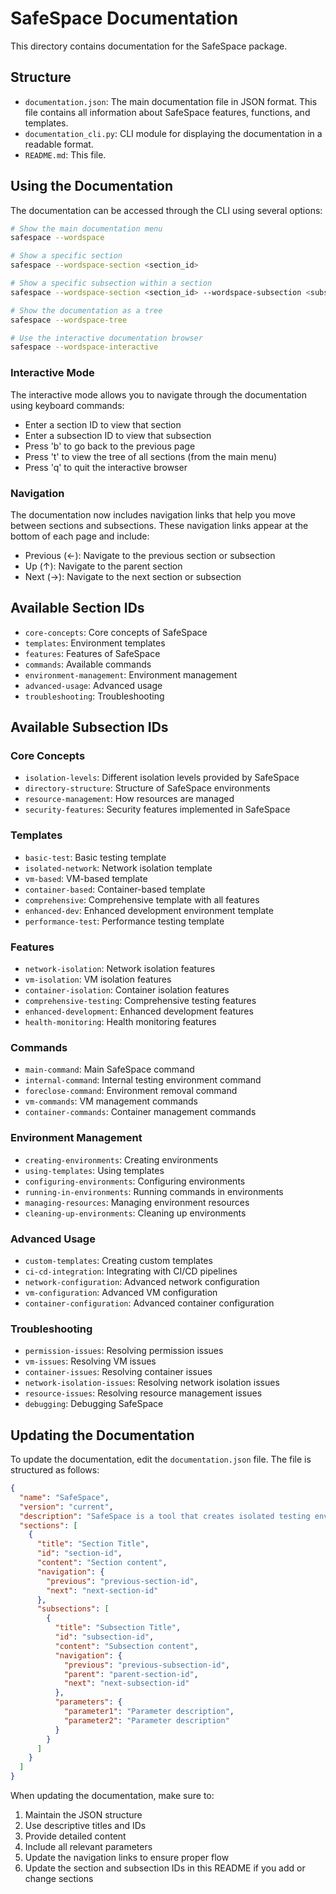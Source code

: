 # SafeSpace Documentation

This directory contains documentation for the SafeSpace package.

## Structure

- `documentation.json`: The main documentation file in JSON format. This file contains all information about SafeSpace features, functions, and templates.
- `documentation_cli.py`: CLI module for displaying the documentation in a readable format.
- `README.md`: This file.

## Using the Documentation

The documentation can be accessed through the CLI using several options:

```bash
# Show the main documentation menu
safespace --wordspace

# Show a specific section
safespace --wordspace-section <section_id>

# Show a specific subsection within a section
safespace --wordspace-section <section_id> --wordspace-subsection <subsection_id>

# Show the documentation as a tree
safespace --wordspace-tree

# Use the interactive documentation browser
safespace --wordspace-interactive
```

### Interactive Mode

The interactive mode allows you to navigate through the documentation using keyboard commands:
- Enter a section ID to view that section
- Enter a subsection ID to view that subsection
- Press 'b' to go back to the previous page
- Press 't' to view the tree of all sections (from the main menu)
- Press 'q' to quit the interactive browser

### Navigation

The documentation now includes navigation links that help you move between sections and subsections. These navigation links appear at the bottom of each page and include:
- Previous (←): Navigate to the previous section or subsection
- Up (↑): Navigate to the parent section
- Next (→): Navigate to the next section or subsection

## Available Section IDs
- `core-concepts`: Core concepts of SafeSpace
- `templates`: Environment templates
- `features`: Features of SafeSpace
- `commands`: Available commands
- `environment-management`: Environment management
- `advanced-usage`: Advanced usage
- `troubleshooting`: Troubleshooting

## Available Subsection IDs

### Core Concepts
- `isolation-levels`: Different isolation levels provided by SafeSpace
- `directory-structure`: Structure of SafeSpace environments
- `resource-management`: How resources are managed
- `security-features`: Security features implemented in SafeSpace

### Templates
- `basic-test`: Basic testing template
- `isolated-network`: Network isolation template
- `vm-based`: VM-based template
- `container-based`: Container-based template
- `comprehensive`: Comprehensive template with all features
- `enhanced-dev`: Enhanced development environment template
- `performance-test`: Performance testing template

### Features
- `network-isolation`: Network isolation features
- `vm-isolation`: VM isolation features
- `container-isolation`: Container isolation features
- `comprehensive-testing`: Comprehensive testing features
- `enhanced-development`: Enhanced development features
- `health-monitoring`: Health monitoring features

### Commands
- `main-command`: Main SafeSpace command
- `internal-command`: Internal testing environment command
- `foreclose-command`: Environment removal command
- `vm-commands`: VM management commands
- `container-commands`: Container management commands

### Environment Management
- `creating-environments`: Creating environments
- `using-templates`: Using templates
- `configuring-environments`: Configuring environments
- `running-in-environments`: Running commands in environments
- `managing-resources`: Managing environment resources
- `cleaning-up-environments`: Cleaning up environments

### Advanced Usage
- `custom-templates`: Creating custom templates
- `ci-cd-integration`: Integrating with CI/CD pipelines
- `network-configuration`: Advanced network configuration
- `vm-configuration`: Advanced VM configuration
- `container-configuration`: Advanced container configuration

### Troubleshooting
- `permission-issues`: Resolving permission issues
- `vm-issues`: Resolving VM issues
- `container-issues`: Resolving container issues
- `network-isolation-issues`: Resolving network isolation issues
- `resource-issues`: Resolving resource management issues
- `debugging`: Debugging SafeSpace

## Updating the Documentation

To update the documentation, edit the `documentation.json` file. The file is structured as follows:

```json
{
  "name": "SafeSpace",
  "version": "current",
  "description": "SafeSpace is a tool that creates isolated testing environments with various safety features, allowing for secure testing and development.",
  "sections": [
    {
      "title": "Section Title",
      "id": "section-id",
      "content": "Section content",
      "navigation": {
        "previous": "previous-section-id",
        "next": "next-section-id"
      },
      "subsections": [
        {
          "title": "Subsection Title",
          "id": "subsection-id",
          "content": "Subsection content",
          "navigation": {
            "previous": "previous-subsection-id",
            "parent": "parent-section-id",
            "next": "next-subsection-id"
          },
          "parameters": {
            "parameter1": "Parameter description",
            "parameter2": "Parameter description"
          }
        }
      ]
    }
  ]
}
```

When updating the documentation, make sure to:
1. Maintain the JSON structure
2. Use descriptive titles and IDs
3. Provide detailed content
4. Include all relevant parameters
5. Update the navigation links to ensure proper flow
6. Update the section and subsection IDs in this README if you add or change sections 